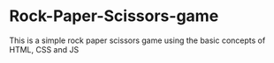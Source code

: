 # Rock-Paper-Scissors-game
This is a simple rock paper scissors game using the basic concepts of HTML, CSS and JS
